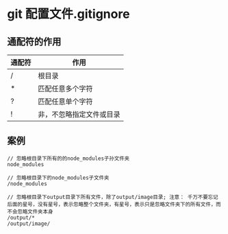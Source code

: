 # git 配置文件.gitignore

## 通配符的作用

| 通配符 | 作用                     |
| ------ | ------------------------ |
| /      | 根目录                   |
| \*     | 匹配任意多个字符         |
| ?      | 匹配任意单个字符         |
| !      | 非，不忽略指定文件或目录 |

## 案例

```
// 忽略根目录下所有的的node_modules子孙文件夹
node_modules

// 忽略根目录下的node_modules子文件夹
/node_modules

// 忽略根目录下output目录下所有文件，除了output/image目录; 注意： 千万不要忘记后面的星号，没有星号，表示忽略整个文件夹，有星号，表示只是忽略文件夹下的所有文件，而不会忽略文件夹本身
/output/*
/output/image/
```
